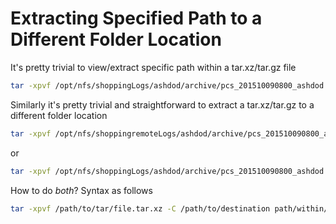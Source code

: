# Extracting Specified Path to a Different Folder Location

It's pretty trivial to view/extract specific path within a tar.xz/tar.gz file
```bash
tar -xpvf /opt/nfs/shoppingLogs/ashdod/archive/pcs_201510090800_ashdod.tar.xz 201510090800/providerMessages/IHG/PROVIDER_RESERVE_SEARCH
```

Similarly it's pretty trivial and straightforward to extract a tar.xz/tar.gz to a different folder location
```bash
tar -xpvf /opt/nfs/shoppingremoteLogs/ashdod/archive/pcs_201510090800_ashdod.tar.xz -C /home/support/testing
```
or
```bash
tar -xpvf /opt/nfs/shoppingLogs/ashdod/archive/pcs_201510090800_ashdod.tar.xz --directory=/home/support/testing 
```

How to do *both*?
Syntax as follows
```bash
tar -xpvf /path/to/tar/file.tar.xz -C /path/to/destination path/within/tar/file 
```
